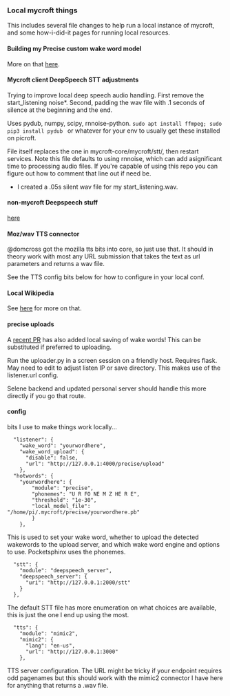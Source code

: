 ### Local mycroft things

This includes several file changes to help run a local instance of mycroft, and some how-i-did-it pages for running local resources.

#### Building my Precise custom wake word model

More on that [here](precise/Precise.md).

#### Mycroft client DeepSpeech STT adjustments

Trying to improve local deep speech audio handling. First remove the start_listening noise*.  Second, padding the wav file with .1 seconds of silence at the beginning and the end.

Uses pydub, numpy, scipy, rnnoise-python. ```sudo apt install ffmpeg; sudo pip3 install pydub ``` or whatever for your env to usually get these installed on picroft.

File itself replaces the one in mycroft-core/mycroft/stt/, then restart services.   Note this file defaults to using rnnoise, which can add asignificant time to processing audio files.  If you're capable of using this repo you can figure out how to comment that line out if need be.  

* I created a .05s silent wav file for my start_listening.wav.  

#### non-mycroft Deepspeech stuff

[here](DeepSpeech)

#### Moz/wav TTS connector

@domcross got the mozilla tts bits into core, so just use that.  It should in theory work with most any URL submission that takes the text as url parameters and returns a wav file.  

See the TTS config bits below for how to configure in your local conf.

#### Local Wikipedia

See [here](Wiki.md) for more on that.

#### precise uploads

A [recent PR](https://github.com/MycroftAI/mycroft-core/pull/2141) has also added local saving of wake words! This can be substituted if preferred to uploading.

Run the uploader.py in a screen session on a friendly host. Requires flask. May need to edit to adjust listen IP or save directory.  This makes use of the listener.url config.

Selene backend and updated personal server should handle this more directly if you go that route.

#### config

bits I use to make things work locally...
```
  "listener": {
    "wake_word": "yourwordhere",
    "wake_word_upload": {
      "disable": false,
      "url": "http://127.0.0.1:4000/precise/upload"
    },
  "hotwords": {
    "yourwordhere": {
        "module": "precise",
        "phonemes": "U R FO NE M Z HE R E",
        "threshold": "1e-30",
        "local_model_file": "/home/pi/.mycroft/precise/yourwordhere.pb"
        }
    },
```

This is used to set your wake word, whether to upload the detected wakewords to the upload server, and which wake word engine and options to use.  Pocketsphinx uses the phonemes.

```
  "stt": {
    "module": "deepspeech_server",
    "deepspeech_server": {
      "uri": "http://127.0.0.1:2000/stt"
    }
  },
```
The default STT file has more enumeration on what choices are available, this is just the one I end up using the most.

```
  "tts": {
    "module": "mimic2",
    "mimic2": {
      "lang": "en-us",
      "url": "http://127.0.0.1:3000"
    },
```

TTS server configuration.  The URL might be tricky if your endpoint requires odd pagenames but this should work with the mimic2 connector I have here for anything that returns a .wav file. 
